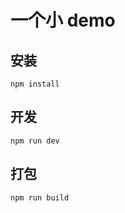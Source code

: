 # 一个小 demo

## 安装
```shell
npm install
```

## 开发

```shell
npm run dev
```

## 打包

```shell
npm run build
```